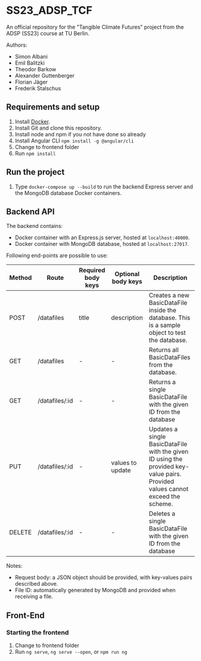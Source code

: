 # SS23_ADSP_TCF

An official repository for the "Tangible Climate Futures" project from the ADSP (SS23) course at TU Berlin.

Authors:

- Simon Albani
- Emil Balitzki
- Theodor Barkow
- Alexander Guttenberger
- Florian Jäger
- Frederik Stalschus

## Requirements and setup

1. Install [Docker](https://docs.docker.com/engine/install/).
2. Install Git and clone this repository.
3. Install node and npm if you not have done so already
4. Install Angular CLI `npm install -g @angular/cli`
5. Change to frontend folder
6. Run `npm install`


## Run the project

1. Type `docker-compose up --build` to run the backend Express server and the MongoDB database Docker containers.

## Backend API

The backend contains:

- Docker container with an Express.js server, hosted at `localhost:40000`.
- Docker container with MongoDB database, hosted at `localhost:27017`.

Following end-points are possible to use:

| Method | Route          | Required body keys | Optional body keys | Description                                                                                                                    |
| ------ | -------------- | ------------------ | ------------------ | ------------------------------------------------------------------------------------------------------------------------------ |
| POST   | /datafiles     | title              | description        | Creates a new BasicDataFile inside the database. This is a sample object to test the database.                                 |
| GET    | /datafiles     | -                  | -                  | Returns all BasicDataFiles from the database.                                                                                  |
| GET    | /datafiles/:id | -                  | -                  | Returns a single BasicDataFile with the given ID from the database                                                             |
| PUT    | /datafiles/:id | -                  | values to update   | Updates a single BasicDataFile with the given ID using the provided key-value pairs. Provided values cannot exceed the scheme. |
| DELETE | /datafiles/:id | -                  | -                  | Deletes a single BasicDataFile with the given ID from the database                                                             |

Notes:

- Request body: a JSON object should be provided, with key-values pairs described above.
- File ID: automatically generated by MongoDB and provided when receiving a file.

## Front-End
### Starting the frontend
1. Change to frontend folder
2. Run `ng serve`, `ng serve --open`, or `npm run ng`